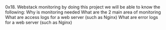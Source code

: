 0x18. Webstack monitoring
by doing this project we will be able to know the following: 
Why is monitoring needed
What are the 2 main area of monitoring
What are access logs for a web server (such as Nginx)
What are error logs for a web server (such as Nginx)
